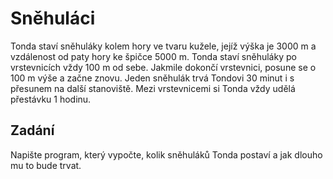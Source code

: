 # Sněhuláci

Tonda staví sněhuláky kolem hory ve tvaru kužele, jejíž výška je 3000 m a vzdálenost od paty hory ke špičce 5000 m. Tonda staví sněhuláky po vrstevnicích vždy 100 m od sebe. Jakmile dokončí vrstevnici, posune se o 100 m výše a začne znovu. Jeden sněhulák trvá Tondovi 30 minut i s přesunem na další stanoviště. Mezi vrstevnicemi si Tonda vždy udělá přestávku 1 hodinu.

## Zadání

Napište program, který vypočte, kolik sněhuláků Tonda postaví a jak dlouho mu to bude trvat.
